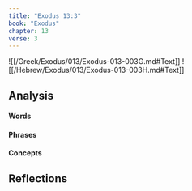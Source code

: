 ```yaml
---
title: "Exodus 13:3"
book: "Exodus"
chapter: 13
verse: 3
---
```

![[/Greek/Exodus/013/Exodus-013-003G.md#Text]]
![[/Hebrew/Exodus/013/Exodus-013-003H.md#Text]]

## Analysis

#### Words

#### Phrases

#### Concepts

## Reflections
